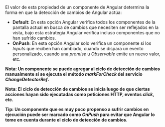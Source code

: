 El valor de esta propiedad de un componente de Angular determina la forma en que la detección de cambios de Angular actúa:

- **Default**: En esta opción Angular verifica todos los componentes de la pantalla actual en busca de cambios que necesiten ser reflejados en la vista, bajo esta estrategia Angular verifica incluso componentes que no han sufrido cambios.
- **OnPush**: En esta opción Angular solo verifica un componente si los *Inputs* que reciben han cambiado, cuando se dispara un evento personalizado, cuando una *promise* u *Observable* emite un nuevo valor, etc.

**Nota: Un componente se puede agregar al ciclo de detección de cambios manualmente si se ejecuta el método *markForCheck* del servicio *ChangeDetectorRef*.**

**Nota: El ciclo de detección de cambios se inicia luego de que ciertas acciones hayan sido ejecutadas como peticiones HTTP, eventos *click*, etc.**

**Tip: Un componente que es muy poco propenso a sufrir cambios en ejecución puede ser marcado como *OnPush* para evitar que Angular lo tome en cuenta durante el ciclo de detección de cambios.**